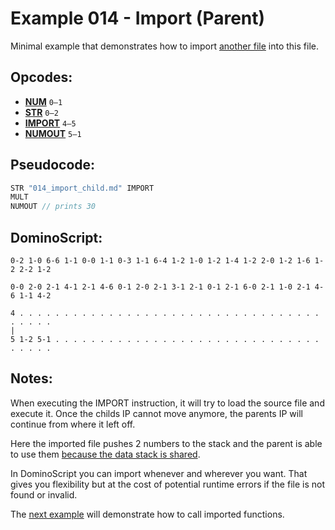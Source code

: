 Example 014 - Import (Parent)
=======================================

Minimal example that demonstrates how to import [another file](/examples/014_import_child.md) into this file.

## Opcodes:
- [**NUM**](../readme.md#num) `0—1`
- [**STR**](../readme.md#str) `0—2`
- [**IMPORT**](../readme.md#import) `4—5`
- [**NUMOUT**](../readme.md#numout) `5—1`

## Pseudocode:
```js
STR "014_import_child.md" IMPORT
MULT
NUMOUT // prints 30
```

## DominoScript:

```
0-2 1-0 6-6 1-1 0-0 1-1 0-3 1-1 6-4 1-2 1-0 1-2 1-4 1-2 2-0 1-2 1-6 1-2 2-2 1-2
                                                                               
0-0 2-0 2-1 4-1 2-1 4-6 0-1 2-0 2-1 3-1 2-1 0-1 2-1 6-0 2-1 1-0 2-1 4-6 1-1 4-2
                                                                               
4 . . . . . . . . . . . . . . . . . . . . . . . . . . . . . . . . . . . . . . .
|                                                                              
5 1-2 5-1 . . . . . . . . . . . . . . . . . . . . . . . . . . . . . . . . . . .
```

## Notes:

When executing the IMPORT instruction, it will try to load the source file and execute it. Once the childs IP cannot move anymore, the parents IP will continue from where it left off.

Here the imported file pushes 2 numbers to the stack and the parent is able to use them <ins>because the data stack is shared</ins>.

In DominoScript you can import whenever and wherever you want. That gives you flexibility but at the cost of potential runtime errors if the file is not found or invalid.

The [next example](015_import_call_parent.md) will demonstrate how to call imported functions.
